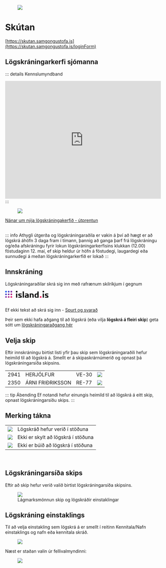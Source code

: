 
<figure>
  <img src='/images/s-logo.svg' class="s-logo">
</figure> 

# Skútan

<!-- <div class="bg-dark">
</div> -->


[https://skutan.samgongustofa.is](https://skutan.samgongustofa.is/loginForm)

## Lögskráningarkerfi sjómanna 


::: details Kennslumyndband

<iframe width="100%" height="380" src="https://www.youtube.com/embed/rpryUT-Ijlg" title="YouTube video player" frameborder="0" allow="accelerometer; autoplay; clipboard-write; encrypted-media; gyroscope; picture-in-picture; web-share" allowfullscreen="allowfullscreen"
        mozallowfullscreen="mozallowfullscreen" 
        msallowfullscreen="msallowfullscreen" 
        oallowfullscreen="oallowfullscreen" 
        webkitallowfullscreen="webkitallowfullscreen"></iframe>
:::
<figure>
  <img src='/images/log1.jpg'>
</figure> 


<!-- ## Upplýsingasíða um nýja lögskráningakerfið -->

[Nánar um nýja lögskráningakerfið - útprentun](https://www.samgongustofa.is/skutan)
<br/>
<br/>


::: info Athygli útgerða og lögskráningaraðila
 er vakin á því að hægt er að lögskrá áhöfn 3 daga fram í tímann, þannig að ganga þarf frá lögskráningu og/eða afskráningu fyrir lokun lögskráningarkerfisins klukkan (12.00) föstudaginn 12. maí, ef skip heldur úr höfn á föstudegi, laugardegi eða sunnudegi á meðan lögskráningarkerfið er lokað
:::

## Innskráning

Lögskráningaraðilar skrá sig inn með rafrænum skilríkjum í gegnum 
<div class="col-md-12 mb-3 text-center mt-5">
                          <a
                            href="https://innskraning.island.is/?id=skutantest.samgongustofa.is"
                            class="btn btn-island btn-block"
                            > 
                            <svg xmlns="http://www.w3.org/2000/svg" xmlns:xlink="http://www.w3.org/1999/xlink" viewBox="0 0 669.51 108.09" class="_3Huio" width="140" aria-label="island.is logo"><defs><linearGradient id="a" x1="3.69" y1="3.69" x2="104.39" y2="104.39" gradientUnits="userSpaceOnUse"><stop offset="0" stop-color="#0161fd"></stop><stop offset=".25" stop-color="#3f46d2"></stop><stop offset=".51" stop-color="#812ea4"></stop><stop offset=".77" stop-color="#c21578"></stop><stop offset="1" stop-color="#fd0050"></stop></linearGradient><linearGradient id="b" x1="-16.95" y1="24.34" x2="83.75" y2="125.04" xlink:href="#a"></linearGradient><linearGradient id="c" x1="-37.59" y1="44.98" x2="63.11" y2="145.68" xlink:href="#a"></linearGradient><linearGradient id="d" x1="44.98" y1="-37.59" x2="145.68" y2="63.11" xlink:href="#a"></linearGradient><linearGradient id="e" x1="-16.95" y1="24.34" x2="83.75" y2="125.04" xlink:href="#a"></linearGradient><linearGradient id="f" x1="3.69" y1="3.69" x2="104.39" y2="104.39" xlink:href="#a"></linearGradient><linearGradient id="g" x1="24.34" y1="-16.95" x2="125.04" y2="83.75" xlink:href="#a"></linearGradient><linearGradient id="h" x1="3.69" y1="3.69" x2="104.39" y2="104.39" xlink:href="#a"></linearGradient><linearGradient id="i" x1="24.34" y1="-16.95" x2="125.04" y2="83.75" xlink:href="#a"></linearGradient></defs><g><g><rect x="168.44" y="41.72" width="18.92" height="65.94" rx="2.15"></rect><rect x="271.14" y="9.6" width="18.92" height="98.05" rx="2.15"></rect><path d="M414.2 41.43c-11.61 0-17.2.1-32.25.29a1.9 1.9 0 00-2.15 2.15v61.64a1.9 1.9 0 002.15 2.15h14.62a1.9 1.9 0 002.15-2.15V55.33h9.75c11.18 0 13.76 3.16 13.76 15.06v35.12a1.9 1.9 0 002.15 2.15H439a1.9 1.9 0 002.15-2.15V65.94c0-19.78-14.33-24.51-26.95-24.51zM515.5 10h-14.63c-1.43 0-2.15.72-2.15 2.73v28.56h-14.91c-14 0-28.81 4.3-28.81 33.4 0 28.38 14.77 33.25 28.81 33.25 18.21 0 23.94-.13 31.69-.28a1.92 1.92 0 002.15-2.15V12.76c0-2.01-.72-2.76-2.15-2.76zm-16.78 84.18h-11.18c-9.89 0-13.62-4.73-13.62-19.21 0-15.19 3.73-19.64 13.62-19.64h11.18z"></path><circle cx="549.47" cy="95.33" r="12.76" transform="rotate(-3.56 549.91 95.358)" fill="#ff0050"></circle><circle cx="177.9" cy="12.76" r="12.76"></circle><path d="M337.65 41.43c-11.75 0-18.2.15-25.95.29a2 2 0 00-2.15 2.28v9.17a1.9 1.9 0 002.15 2.15h19.36c11.18 0 14.05 3.16 14.05 8.46v3h-18.5c-14.91 0-23.65 4.59-23.51 19.79.15 16.19 8.75 21.35 23.66 21.35 21.36 0 27.38-.16 35.12-.28a1.91 1.91 0 002.15-2.15v-41c-.03-18.33-14.34-23.06-26.38-23.06zm7.46 52.75h-14.34c-5.88 0-8.6-1.72-8.74-7.59s2.72-7.6 8.6-7.6h14.48zM242.75 70.82l-17.06-5.59c-3.87-1.29-5-2.44-5-5.31 0-3.3 1.72-4.73 7.16-4.73h24.65a1.9 1.9 0 002.15-2.19v-9.28a1.92 1.92 0 00-2.15-2.15c-7.74-.15-14-.28-27.38-.28s-22.94 4-22.94 17.2v2.43c0 7.46 4.73 14.34 14.48 17.64L233 84c4.3 1.44 5 2.3 5 5 0 3.73-1.72 4.88-5.73 4.88h-26.93a1.9 1.9 0 00-2.15 2.15v9.31a1.9 1.9 0 002.15 2.15c7.74.15 13.47.29 26.95.29 16.34 0 24.37-3.87 24.37-17.34V88c0-6.29-2.44-13.46-13.91-17.18z"></path><rect x="581.29" y="41.72" width="18.92" height="65.94" rx="2.15"></rect><circle cx="590.76" cy="12.76" r="12.76" transform="rotate(-4.07 590.034 12.793)"></circle><path d="M655.61 70.82l-17.06-5.59c-3.87-1.29-5-2.44-5-5.31 0-3.3 1.72-4.73 7.17-4.73h24.66a1.9 1.9 0 002.13-2.19v-9.28a1.92 1.92 0 00-2.15-2.15c-7.75-.15-14-.28-27.38-.28S615 45.3 615 58.49v2.43c0 7.46 4.73 14.34 14.48 17.64L645.86 84c4.3 1.44 5 2.3 5 5 0 3.73-1.72 4.88-5.74 4.88h-26.93a1.9 1.9 0 00-2.19 2.17v9.31a1.91 1.91 0 002.15 2.15c7.74.15 13.48.29 26.95.29 16.35 0 24.37-3.87 24.37-17.34V88c.04-6.29-2.39-13.46-13.86-17.18z"></path><g><path d="M12.76 0A12.62 12.62 0 000 12.76a12.62 12.62 0 0012.76 12.76 12.62 12.62 0 0012.76-12.76A12.62 12.62 0 0012.76 0z" fill="url(#a)"></path><path d="M54 82.57a12.76 12.76 0 1012.8 12.76A12.61 12.61 0 0054 82.57z" fill="url(#b)"></path><path d="M12.76 82.57a12.76 12.76 0 000 25.52 12.76 12.76 0 000-25.52z" fill="url(#c)"></path><path d="M95.33 25.52a12.62 12.62 0 0012.76-12.76 12.76 12.76 0 00-25.52 0 12.62 12.62 0 0012.76 12.76z" fill="url(#d)"></path><path d="M12.76 41.29a12.76 12.76 0 100 25.51 12.76 12.76 0 100-25.51z" fill="url(#e)"></path><path d="M54 41.29A12.76 12.76 0 1066.8 54 12.6 12.6 0 0054 41.29z" fill="url(#f)"></path><path d="M95.33 41.29A12.76 12.76 0 10108.09 54a12.61 12.61 0 00-12.76-12.71z" fill="url(#g)"></path><path d="M95.33 82.57a12.76 12.76 0 1012.76 12.76 12.62 12.62 0 00-12.76-12.76z" fill="url(#h)"></path><path d="M54 0a12.61 12.61 0 00-12.71 12.76 12.76 12.76 0 1025.51 0A12.62 12.62 0 0054 0z" fill="url(#i)"></path></g></g></g></svg>
                        </a>
                        </div>

<br/>

Ef ekki tekst að skrá sig inn - [Spurt og svarað](https://www.samgongustofa.is/skutan)

Þeir sem ekki hafa aðgang til að lögskrá (eða vilja **lögskrá á fleiri skip**) geta sótt um [lögskráningaraðgang hér](https://eydublod.samgongustofa.is/zEK2CL_cgku8mCyr7VDz3Q1)



## Velja skip

Eftir innskráningu birtist listi yfir þau skip sem lögskráningaraðili hefur heimild til að lögskrá á. Smellt er á skipaskrárnúmerið og opnast þá lögskráningarsíða skipsins.



|     |     |    |    |  
|:-----------|:-----------|:-----------|:-----------|
| <a><span class="badge-xl gray text-blue">2941</span> </a>   |  <span class="badge-big">HERJÓLFUR </span> | VE-30 | <img src='/logskraning/images/icon_check.png' class="icon-small ml-3"> | 
| <span class="badge-xl gray">2350</span>    |  <span class="badge-big">ÁRNI FRIÐRIKSSON </span> | RE-77 | <img src='/logskraning/images/icon_question.png' class="icon-small ml-3"> |

::: tip Ábending
Ef notandi hefur einungis heimild til að lögskrá á eitt skip, opnast lögskráningarsíðu skips.
:::
<!-- <span class="ml-3 font-red">*</span> <small>Manna þarf þessa stöðu og lögskrá ef útivist skipsins fer yfir 14 klst, sbr. ákveði sjómannalaga
</small> -->

## Merking tákna

|  |  |
|:----|:----|
| <img src='/logskraning/images/icon_check.png' class="icon-small">| Lögskráð hefur verið í stöðuna |
| <img src='/logskraning/images/icon_question.png' class="icon-small">| Ekki er skylt að lögskrá í stöðuna |
| <img src='/logskraning/images/icon_warn.png' class="icon-small">| Ekki er búið að lögskrá í stöðuna |


<br/>

<!-- <figure>
  <img src='/images/skipalisti.png'>
  <figcaption>Listi skipa sem lögskráningaraðili getur lögskráð á</figcaption>
</figure>  -->





## Lögskráningarsíða skips

Eftir að skip hefur verið valið birtist lögskráningarsíða skipsins.

<figure>
  <img src='/images/lagmarksmonnun.png'>
  <figcaption>Lágmarksmönnun skip og lögskráðir einstaklingar</figcaption>
</figure> 




## Lögskráning einstaklings

Til að velja einstakling sem lögskrá á er smellt í reitinn Kennitala/Nafn einstaklings og nafn eða kennitala skráð.

<figure>
  <img src='/images/logskra1.png'>
  <figcaption></figcaption>
</figure> 


Næst er staðan valin úr fellivalmyndinni:

<figure>
  <img src='/images/logskra1.png'>
  <figcaption></figcaption>
</figure> 